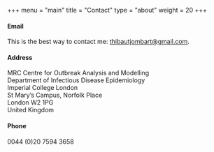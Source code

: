 +++
menu = "main"
title = "Contact"
type = "about"
weight = 20
+++

#### Email

This is the best way to contact me: 
[thibautjombart@gmail.com](mailto:thibautjombart@gmail.com).




#### Address

MRC Centre for Outbreak Analysis and Modelling<br>
Department of Infectious Disease Epidemiology<br>
Imperial College London<br>
St Mary’s Campus, Norfolk Place<br>
London W2 1PG<br>
United Kingdom




#### Phone

0044 (0)20 7594 3658

<br>
<br>
<br>
